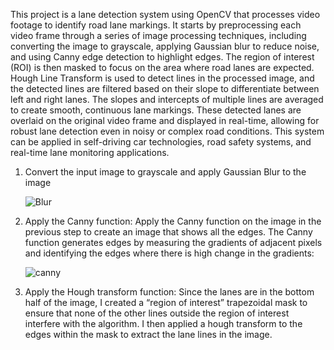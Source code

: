 This project is a lane detection system using OpenCV that processes video footage to identify road lane markings. It starts by preprocessing each video frame through a series of image processing techniques, including converting the image to grayscale, applying Gaussian blur to reduce noise, and using Canny edge detection to highlight edges. The region of interest (ROI) is then masked to focus on the area where road lanes are expected. Hough Line Transform is used to detect lines in the processed image, and the detected lines are filtered based on their slope to differentiate between left and right lanes. The slopes and intercepts of multiple lines are averaged to create smooth, continuous lane markings. These detected lanes are overlaid on the original video frame and displayed in real-time, allowing for robust lane detection even in noisy or complex road conditions. This system can be applied in self-driving car technologies, road safety systems, and real-time lane monitoring applications.
1. Convert the input image to grayscale and apply Gaussian Blur to the image

   ![Blur](https://github.com/user-attachments/assets/2ffca067-c879-4338-873c-e7ea1fc7b856)

2. Apply the Canny function: Apply the Canny function on the image in the previous step to create an image that shows all the edges. The Canny function generates edges by measuring the gradients of adjacent pixels and identifying the edges 
   where there is high change in the gradients:

    ![canny](https://github.com/user-attachments/assets/b55cd73c-9256-47aa-a96f-92b931592879)

3. Apply the Hough transform function: Since the lanes are in the bottom half of the image, I created a “region of interest” trapezoidal mask to ensure that none of the other lines outside the region of interest interfere with the 
   algorithm. I then applied a hough transform to the edges within the mask to extract the lane lines in the image.

    
